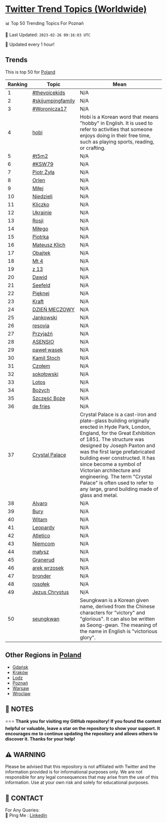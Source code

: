[Twitter Trend Topics (Worldwide)](https://github.com/ErcinDedeoglu/Twitter-Trend-Topics)
==========


📊 Top 50 Trending Topics For Poznań

📆 Last Updated: `2023-02-26 09:16:03 UTC`

🔧 Updated every 1 hour!


## Trends

This is top 50 for [Poland](</Poland>)

| Ranking | Topic | Mean |
| ------- | ------------ | ------------ |
| 1 | [#thevoicekids](http://twitter.com/search?q=%23thevoicekids) | N/A |
| 2 | [#skijumpingfamily](http://twitter.com/search?q=%23skijumpingfamily) | N/A |
| 3 | [#Woronicza17](http://twitter.com/search?q=%23Woronicza17) | N/A |
| 4 | [hobi](http://twitter.com/search?q=hobi) | Hobi is a Korean word that means "hobby" in English. It is used to refer to activities that someone enjoys doing in their free time, such as playing sports, reading, or crafting. |
| 5 | [#t5m2](http://twitter.com/search?q=%23t5m2) | N/A |
| 6 | [#KSW79](http://twitter.com/search?q=%23KSW79) | N/A |
| 7 | [Piotr Żyła](http://twitter.com/search?q=Piotr+%c5%bby%c5%82a) | N/A |
| 8 | [Orlen](http://twitter.com/search?q=Orlen) | N/A |
| 9 | [Miłej](http://twitter.com/search?q=Mi%c5%82ej) | N/A |
| 10 | [Niedzieli](http://twitter.com/search?q=Niedzieli) | N/A |
| 11 | [Kliczko](http://twitter.com/search?q=Kliczko) | N/A |
| 12 | [Ukrainie](http://twitter.com/search?q=Ukrainie) | N/A |
| 13 | [Rosji](http://twitter.com/search?q=Rosji) | N/A |
| 14 | [Miłego](http://twitter.com/search?q=Mi%c5%82ego) | N/A |
| 15 | [Piotrka](http://twitter.com/search?q=Piotrka) | N/A |
| 16 | [Mateusz Klich](http://twitter.com/search?q=Mateusz+Klich) | N/A |
| 17 | [Obajtek](http://twitter.com/search?q=Obajtek) | N/A |
| 18 | [Mt 4](http://twitter.com/search?q=Mt+4) | N/A |
| 19 | [z 13](http://twitter.com/search?q=z+13) | N/A |
| 20 | [Dawid](http://twitter.com/search?q=Dawid) | N/A |
| 21 | [Seefeld](http://twitter.com/search?q=Seefeld) | N/A |
| 22 | [Pięknej](http://twitter.com/search?q=Pi%c4%99knej) | N/A |
| 23 | [Kraft](http://twitter.com/search?q=Kraft) | N/A |
| 24 | [DZIEŃ MECZOWY](http://twitter.com/search?q=DZIE%c5%83+MECZOWY) | N/A |
| 25 | [Jankowski](http://twitter.com/search?q=Jankowski) | N/A |
| 26 | [resovia](http://twitter.com/search?q=resovia) | N/A |
| 27 | [Przyjaźń](http://twitter.com/search?q=Przyja%c5%ba%c5%84) | N/A |
| 28 | [ASENSIO](http://twitter.com/search?q=ASENSIO) | N/A |
| 29 | [paweł wąsek](http://twitter.com/search?q=pawe%c5%82+w%c4%85sek) | N/A |
| 30 | [Kamil Stoch](http://twitter.com/search?q=Kamil+Stoch) | N/A |
| 31 | [Czołem](http://twitter.com/search?q=Czo%c5%82em) | N/A |
| 32 | [sokołowski](http://twitter.com/search?q=soko%c5%82owski) | N/A |
| 33 | [Lotos](http://twitter.com/search?q=Lotos) | N/A |
| 34 | [Bożych](http://twitter.com/search?q=Bo%c5%bcych) | N/A |
| 35 | [Szczęść Boże](http://twitter.com/search?q=Szcz%c4%99%c5%9b%c4%87+Bo%c5%bce) | N/A |
| 36 | [de fries](http://twitter.com/search?q=de+fries) | N/A |
| 37 | [Crystal Palace](http://twitter.com/search?q=Crystal+Palace) | Crystal Palace is a cast-iron and plate-glass building originally erected in Hyde Park, London, England, for the Great Exhibition of 1851. The structure was designed by Joseph Paxton and was the first large prefabricated building ever constructed. It has since become a symbol of Victorian architecture and engineering. The term "Crystal Palace" is often used to refer to any large, grand building made of glass and metal. |
| 38 | [Alvaro](http://twitter.com/search?q=Alvaro) | N/A |
| 39 | [Bury](http://twitter.com/search?q=Bury) | N/A |
| 40 | [Witam](http://twitter.com/search?q=Witam) | N/A |
| 41 | [Leopardy](http://twitter.com/search?q=Leopardy) | N/A |
| 42 | [Atletico](http://twitter.com/search?q=Atletico) | N/A |
| 43 | [Niemcom](http://twitter.com/search?q=Niemcom) | N/A |
| 44 | [małysz](http://twitter.com/search?q=ma%c5%82ysz) | N/A |
| 45 | [Granerud](http://twitter.com/search?q=Granerud) | N/A |
| 46 | [arek wrzosek](http://twitter.com/search?q=arek+wrzosek) | N/A |
| 47 | [bronder](http://twitter.com/search?q=bronder) | N/A |
| 48 | [rosołek](http://twitter.com/search?q=roso%c5%82ek) | N/A |
| 49 | [Jezus Chrystus](http://twitter.com/search?q=Jezus+Chrystus) | N/A |
| 50 | [seungkwan](http://twitter.com/search?q=seungkwan) | Seungkwan is a Korean given name, derived from the Chinese characters for "victory" and "glorious". It can also be written as Seong-gwan. The meaning of the name in English is "victorious glory". |



## Other Regions in [Poland](</Poland>)

* [Gdańsk](</Poland/Gdańsk.md>)
* [Kraków](</Poland/Kraków.md>)
* [Lodz](</Poland/Lodz.md>)
* [Poznań](</Poland/Poznań.md>)
* [Warsaw](</Poland/Warsaw.md>)
* [Wroclaw](</Poland/Wroclaw.md>)



## 📝 NOTES

⭐⭐⭐ **Thank you for visiting my GitHub repository! If you found the content helpful or valuable, leave a star on the repository to show your support. It encourages me to continue updating the repository and allows others to discover it. Thanks for your help!**


## ⚠️ WARNING

Please be advised that this repository is not affiliated with Twitter and the information provided is for informational purposes only. We are not responsible for any legal consequences that may arise from the use of this information. Use at your own risk and solely for educational purposes.


## 📨 CONTACT

 For Any Queries:  
            🏓 Ping Me : [LinkedIn](https://www.linkedin.com/in/ercindedeoglu/)

